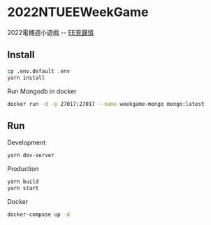 # 2022NTUEEWeekGame
2022電機週小遊戲 -- [EE見鐘情](https://weekgame.ntuee.org)


## Install
```bash
cp .env.default .env
yarn install
```

Run Mongodb in docker
```bash
docker run -d -p 27017:27017 --name weekgame-mongo mongo:latest
```

## Run
Development
```bash
yarn dev-server
```

Production
```bash
yarn build
yarn start
```

Docker
```bash
docker-compose up -d
```
